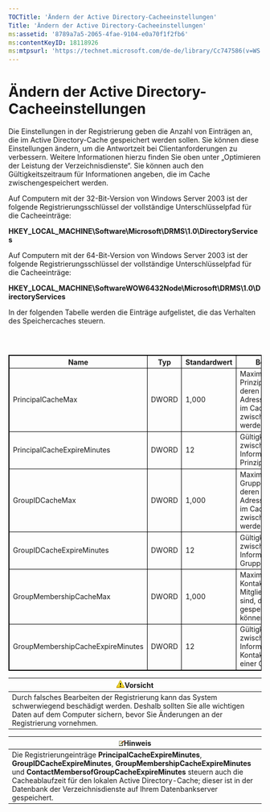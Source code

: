 ```yaml
---
TOCTitle: 'Ändern der Active Directory-Cacheeinstellungen'
Title: 'Ändern der Active Directory-Cacheeinstellungen'
ms:assetid: '8789a7a5-2065-4fae-9104-e0a70f1f2fb6'
ms:contentKeyID: 18118926
ms:mtpsurl: 'https://technet.microsoft.com/de-de/library/Cc747586(v=WS.10)'
---
```


Ändern der Active Directory-Cacheeinstellungen
==============================================

Die Einstellungen in der Registrierung geben die Anzahl von Einträgen an, die im Active Directory-Cache gespeichert werden sollen. Sie können diese Einstellungen ändern, um die Antwortzeit bei Clientanforderungen zu verbessern. Weitere Informationen hierzu finden Sie oben unter „Optimieren der Leistung der Verzeichnisdienste“. Sie können auch den Gültigkeitszeitraum für Informationen angeben, die im Cache zwischengespeichert werden.

Auf Computern mit der 32-Bit-Version von Windows Server 2003 ist der folgende Registrierungsschlüssel der vollständige Unterschlüsselpfad für die Cacheeinträge:

**HKEY\_LOCAL\_MACHINE\\Software\\Microsoft\\DRMS\\1.0\\DirectoryServices**

Auf Computern mit der 64-Bit-Version von Windows Server 2003 ist der folgende Registrierungsschlüssel der vollständige Unterschlüsselpfad für die Cacheeinträge:

**HKEY\_LOCAL\_MACHINE\\SoftwareWOW6432Node\\Microsoft\\DRMS\\1.0\\DirectoryServices**

In der folgenden Tabelle werden die Einträge aufgelistet, die das Verhalten des Speichercaches steuern.

###  

 
<table style="border:1px solid black;">
<colgroup>
<col width="25%" />
<col width="25%" />
<col width="25%" />
<col width="25%" />
</colgroup>
<thead>
<tr class="header">
<th style="border:1px solid black;" >Name</th>
<th style="border:1px solid black;" >Typ</th>
<th style="border:1px solid black;" >Standardwert</th>
<th style="border:1px solid black;" >Beschreibung</th>
</tr>
</thead>
<tbody>
<tr class="odd">
<td style="border:1px solid black;">PrincipalCacheMax</td>
<td style="border:1px solid black;">DWORD</td>
<td style="border:1px solid black;">1,000</td>
<td style="border:1px solid black;">Maximale Anzahl von Prinzipalen sowie von deren E-Mail-Adressen und SIDs, die im Cache zwischengespeichert werden können.</td>
</tr>
<tr class="even">
<td style="border:1px solid black;">PrincipalCacheExpireMinutes</td>
<td style="border:1px solid black;">DWORD</td>
<td style="border:1px solid black;">12</td>
<td style="border:1px solid black;">Gültigkeitszeitraum der zwischengespeicherten Informationen für Prinzipale.</td>
</tr>
<tr class="odd">
<td style="border:1px solid black;">GroupIDCacheMax</td>
<td style="border:1px solid black;">DWORD</td>
<td style="border:1px solid black;">1,000</td>
<td style="border:1px solid black;">Maximale Anzahl von Gruppen sowie von deren E-Mail-Adressen und SIDs, die im Cache zwischengespeichert werden können.</td>
</tr>
<tr class="even">
<td style="border:1px solid black;">GroupIDCacheExpireMinutes</td>
<td style="border:1px solid black;">DWORD</td>
<td style="border:1px solid black;">12</td>
<td style="border:1px solid black;">Gültigkeitszeitraum der zwischengespeicherten Informationen für Gruppenmitgliedschaft.</td>
</tr>
<tr class="odd">
<td style="border:1px solid black;">GroupMembershipCacheMax</td>
<td style="border:1px solid black;">DWORD</td>
<td style="border:1px solid black;">1,000</td>
<td style="border:1px solid black;">Maximale Anzahl von Kontakten, die Mitglieder einer Gruppe sind, die im Cache gespeichert werden können.</td>
</tr>
<tr class="even">
<td style="border:1px solid black;">GroupMembershipCacheExpireMinutes</td>
<td style="border:1px solid black;">DWORD</td>
<td style="border:1px solid black;">12</td>
<td style="border:1px solid black;">Gültigkeitszeitraum der zwischengespeicherten Informationen für Kontakte, die Mitglieder einer Gruppe sind.</td>
</tr>
</tbody>
</table>
  
| ![](images/Cc747586.Caution(WS.10).gif)Vorsicht                                                                                                                                         |  
|----------------------------------------------------------------------------------------------------------------------------------------------------------------------------------------------------------------------|  
| Durch falsches Bearbeiten der Registrierung kann das System schwerwiegend beschädigt werden. Deshalb sollten Sie alle wichtigen Daten auf dem Computer sichern, bevor Sie Änderungen an der Registrierung vornehmen. |
  
| ![](images/Cc747586.note(WS.10).gif)Hinweis                                                                                                                                                                                                                                                                           |  
|----------------------------------------------------------------------------------------------------------------------------------------------------------------------------------------------------------------------------------------------------------------------------------------------------------------------------------------------------|  
| Die Registrierungeinträge **PrincipalCacheExpireMinutes**, **GroupIDCacheExpireMinutes**, **GroupMembershipCacheExpireMinutes** und **ContactMembersofGroupCacheExpireMinutes** steuern auch die Cacheablaufzeit für den lokalen Active Directory-Cache; dieser ist in der Datenbank der Verzeichnisdienste auf Ihrem Datenbankserver gespeichert. |
